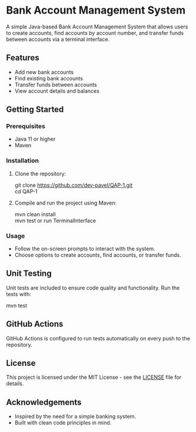 # Bank Account Management System

A simple Java-based Bank Account Management System that allows users to create accounts, find accounts by account number, and transfer funds between accounts via a terminal interface.

## Features

- Add new bank accounts
- Find existing bank accounts
- Transfer funds between accounts
- View account details and balances

## Getting Started

### Prerequisites

- Java 11 or higher
- Maven

### Installation

1. Clone the repository:

   git clone https://github.com/dev-pavel/QAP-1.git <br />
   cd QAP-1
   

2. Compile and run the project using Maven:

   mvn clean install <br />
   mvn test or run TerminalInterface 

### Usage

- Follow the on-screen prompts to interact with the system.
- Choose options to create accounts, find accounts, or transfer funds.

## Unit Testing

Unit tests are included to ensure code quality and functionality. Run the tests with:

mvn test

## GitHub Actions

GitHub Actions is configured to run tests automatically on every push to the repository.

## License

This project is licensed under the MIT License - see the [LICENSE](LICENSE) file for details.

## Acknowledgements

- Inspired by the need for a simple banking system.
- Built with clean code principles in mind.